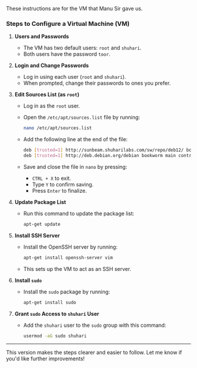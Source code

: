 These instructions are for the VM that Manu Sir gave us.

### Steps to Configure a Virtual Machine (VM)

1. **Users and Passwords**
    
    - The VM has two default users: `root` and `shuhari`.
    - Both users have the password `toor`.
2. **Login and Change Passwords**
    
    - Log in using each user (`root` and `shuhari`).
    - When prompted, change their passwords to ones you prefer.
3. **Edit Sources List (as `root`)**
    
    - Log in as the `root` user.
    - Open the `/etc/apt/sources.list` file by running:
        
        ```bash
        nano /etc/apt/sources.list
        ```
        
    - Add the following line at the end of the file:
        
        ```bash
        deb [trusted=1] http://sunbeam.shuharilabs.com/sw/repo/deb12/ bookworm main
        deb [trusted=1] http://deb.debian.org/debian bookworm main contrib non-free
        ```
        
    - Save and close the file in `nano` by pressing:
        - `CTRL + X` to exit.
        - Type `Y` to confirm saving.
        - Press `Enter` to finalize.
4. **Update Package List**
    
    - Run this command to update the package list:
        
        ```bash
        apt-get update
        ```
        
5. **Install SSH Server**
    
    - Install the OpenSSH server by running:
        
        ```bash
        apt-get install openssh-server vim
        ```
        
    - This sets up the VM to act as an SSH server.
6. **Install `sudo`**
    
    - Install the `sudo` package by running:
        
        ```bash
        apt-get install sudo
        ```
        
7. **Grant `sudo` Access to `shuhari` User**
    
    - Add the `shuhari` user to the `sudo` group with this command:
        
        ```bash
        usermod -aG sudo shuhari
        ```
        

---

This version makes the steps clearer and easier to follow. Let me know if you'd like further improvements!